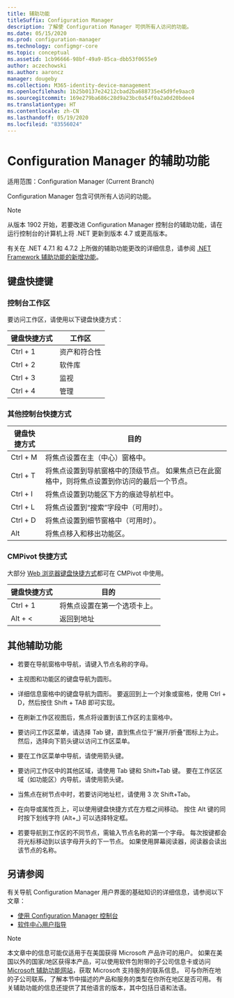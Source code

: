```yaml
---
title: 辅助功能
titleSuffix: Configuration Manager
description: 了解使 Configuration Manager 可供所有人访问的功能。
ms.date: 05/15/2020
ms.prod: configuration-manager
ms.technology: configmgr-core
ms.topic: conceptual
ms.assetid: 1cb96666-98bf-49a9-85ca-dbb53f0655e9
author: aczechowski
ms.author: aaroncz
manager: dougeby
ms.collection: M365-identity-device-management
ms.openlocfilehash: 1b25b0137e24212cbad2ba688735e45d9fe9aac0
ms.sourcegitcommit: 169e279ba686c28d9a23bc0a54f0a2a0d20bdee4
ms.translationtype: HT
ms.contentlocale: zh-CN
ms.lasthandoff: 05/19/2020
ms.locfileid: "83556024"
---
```

# <a name="accessibility-features-in-configuration-manager"></a>Configuration Manager 的辅助功能

适用范围：Configuration Manager (Current Branch)


Configuration Manager 包含可供所有人访问的功能。

> [!Note]  
> 从版本 1902 开始，若要改进 Configuration Manager 控制台的辅助功能，请在运行控制台的计算机上将 .NET 更新到版本 4.7 或更高版本。 <!-- SCCMDocs-pr issue #3228 -->  
> 
> 有关在 .NET 4.7.1 和 4.7.2 上所做的辅助功能更改的详细信息，请参阅 [.NET Framework 辅助功能的新增功能](https://docs.microsoft.com/dotnet/framework/whats-new/whats-new-in-accessibility)。  



## <a name="keyboard-shortcuts"></a>键盘快捷键

### <a name="console-workspaces"></a>控制台工作区

要访问工作区，请使用以下键盘快捷方式：  

|键盘快捷方式| 工作区|
|--------|--------|  
|Ctrl + 1| 资产和符合性|
|Ctrl + 2|  软件库|
|Ctrl + 3|  监视|
|Ctrl + 4|  管理|


### <a name="other-console-shortcuts"></a>其他控制台快捷方式

|键盘快捷方式|  目的|
|--------|--------|  
|Ctrl + M|将焦点设置在主（中心）窗格中。|
|Ctrl + T|将焦点设置到导航窗格中的顶级节点。 如果焦点已在此窗格中，则将焦点设置到你访问的最后一个节点。|
|Ctrl + I|将焦点设置到功能区下方的痕迹导航栏中。|
|Ctrl + L|将焦点设置到“搜索”字段中（可用时）。|
|Ctrl + D|将焦点设置到细节窗格中（可用时）。|
|Alt     |将焦点移入和移出功能区。|

### <a name="cmpivot-shortcuts"></a><a name="bkmk_cmpshortcuts"></a> CMPivot 快捷方式

大部分 [Web 浏览器键盘快捷方式](https://support.microsoft.com/help/17456/windows-internet-explorer-ease-of-access-options)都可在 CMPivot 中使用。

|键盘快捷方式|目的|
|--------|--------|  
|Ctrl + 1|将焦点设置在第一个选项卡上。|
|Alt + &lt;|返回到地址|


## <a name="other-accessibility-features"></a>其他辅助功能

- 若要在导航窗格中导航，请键入节点名称的字母。

- 主视图和功能区的键盘导航为圆形。

- 详细信息窗格中的键盘导航为圆形。 要返回到上一个对象或窗格，使用 Ctrl + D，然后按住 Shift + TAB 即可实现。

- 在刷新工作区视图后，焦点将设置到该工作区的主窗格中。

- 要访问工作区菜单，请选择 Tab 键，直到焦点位于“展开/折叠”图标上为止。 然后，选择向下箭头键以访问工作区菜单。  

- 要在工作区菜单中导航，请使用箭头键。  

- 要访问工作区中的其他区域，请使用 Tab 键和 Shift+Tab 键。 要在工作区区域（如功能区）内导航，请使用箭头键。  

- 当焦点在树节点中时，若要访问地址栏，请使用 3 次 Shift+Tab。  

- 在向导或属性页上，可以使用键盘快捷方式在方框之间移动。 按住 Alt 键的同时按下划线字符 (Alt+_) 可以选择特定框。     

- 若要导航到工作区的不同节点，需输入节点名称的第一个字母。 每次按键都会将光标移动到以该字母开头的下一节点。 如果使用屏幕阅读器，阅读器会读出该节点的名称。



## <a name="see-also"></a>另请参阅

有关导航 Configuration Manager 用户界面的基础知识的详细信息，请参阅以下文章：
- [使用 Configuration Manager 控制台](../servers/manage/admin-console.md)
- [软件中心用户指导](software-center.md)

> [!NOTE]  
> 本文章中的信息可能仅适用于在美国获得 Microsoft 产品许可的用户。 如果在美国以外的国家/地区获得本产品，可以使用软件包附带的子公司信息卡或访问 [Microsoft 辅助功能网站](https://www.microsoft.com/accessibility/)，获取 Microsoft 支持服务的联系信息。 可与你所在地的子公司联系，了解本节中描述的产品和服务的类型在你所在地区是否可用。 有关辅助功能的信息还提供了其他语言的版本，其中包括日语和法语。  

